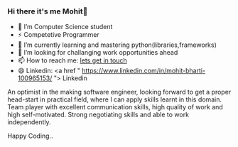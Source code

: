 ### Hi there it's me Mohit👋

<!--
**mbbharti/mbbharti** is a ✨ _special_ ✨ repository because its `README.md` (this file) appears on your GitHub profile.

Here are some ideas to get you started:
Gist about me
-->

- 🔭 I’m Computer Science student
- ⚡ Competetive Programmer
- 🌱 I’m currently learning and mastering python(libraries,frameworks)
- 👯 I’m looking for challanging work opportunities ahead
- 📫 How to reach me: <a href="mailto:mohit.bharti566@gmail.com"> lets get in touch </a>
- 😄 Linkedin: <a href " https://www.linkedin.com/in/mohit-bharti-100965153/ "> Linkedin </a>


An optimist in the making software engineer, looking forward to get a proper head-start in practical field, where I can apply skills
learnt in this domain. Team player with excellent communication skills, high quality of work and high self-motivated. Strong
negotiating skills and able to work independently.

Happy Coding..
